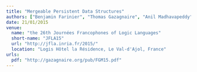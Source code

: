 ```yaml
---
title: "Mergeable Persistent Data Structures"
authors: ["Benjamin Farinier", "Thomas Gazagnaire", "Anil Madhavapeddy"]
date: 21/01/2015
venue:
  name: "the 26th Journées Francophones of Logic Languages"
  short-name: "JFLA15"
  url: "http://jfla.inria.fr/2015/"
  location: "Logis Hôtel la Résidence, Le Val-d'Ajol, France"
urls:
  pdf: "http://gazagnaire.org/pub/FGM15.pdf"
---
```


